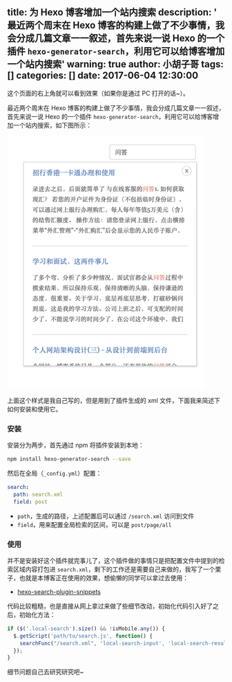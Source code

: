 title: 为 Hexo 博客增加一个站内搜索
description: ' 最近两个周末在 Hexo 博客的构建上做了不少事情，我会分成几篇文章一一叙述，首先来说一说 Hexo 的一个插件 `hexo-generator-search`，利用它可以给博客增加一个站内搜索'
warning: true
author: 小胡子哥
tags: []
categories: []
date: 2017-06-04 12:30:00
---
这个页面的右上角就可以看到效果（如果你是通过 PC 打开的话~）。

最近两个周末在 Hexo 博客的构建上做了不少事情，我会分成几篇文章一一叙述，首先来说一说 Hexo 的一个插件 `hexo-generator-search`，利用它可以给博客增加一个站内搜索，如下图所示：

![问答](/blogimgs/hexo-blog-search-plugin.png)

上面这个样式是我自己写的，但是用到了插件生成的 xml 文件，下面我来简述下如何安装和使用它。

### 安装

安装分为两步，首先通过 npm 将插件安装到本地：

```bash
npm install hexo-generator-search --save
```

然后在全局（`_config.yml`）配置：

```yml
search:
  path: search.xml
  field: post
```

- `path`，生成的路径，上述配置后可以通过 `/search.xml` 访问到文件
- `field`，用来配置全局检索的区间，可以是 `post/page/all`

### 使用

并不是安装好这个插件就完事儿了，这个插件做的事情只是把配置文件中提到的检索区域内容打包进 `search.xml`，剩下的工作还是需要自己来做的，我写了一个栗子，也就是本博客正在使用的效果，想偷懒的同学可以拿过去使用：

- [hexo-search-plugin-snippets](https://github.com/barretlee/hexo-search-plugin-snippets)

代码比较粗糙，也是直接从网上拿过来做了些细节改动，初始化代码引入好了之后，初始化方法：

```js
if ($('.local-search').size() && !isMobile.any()) {
  $.getScript('path/to/search.js', function() {
    searchFunc("/search.xml", 'local-search-input', 'local-search-result');
  });
}
```

细节问题自己去研究研究吧~